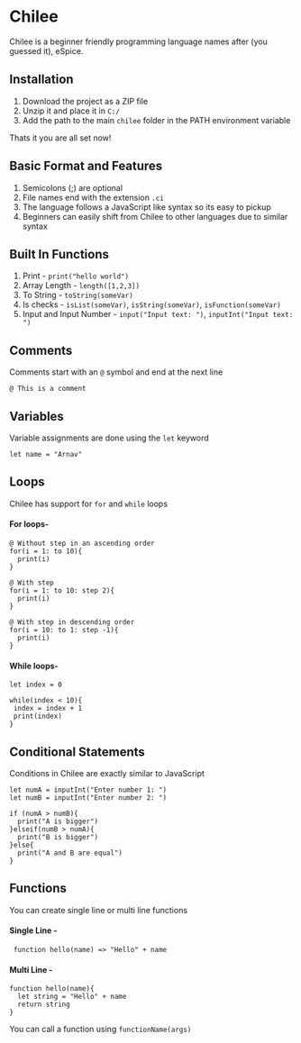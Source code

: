 # Chilee

Chilee is a beginner friendly programming language names after (you guessed it), eSpice. 

## Installation
1. Download the project as a ZIP file
2. Unzip it and place it in `C:/`
3. Add the path to the main `chilee` folder in the PATH environment variable

Thats it you are all set now!

## Basic Format and Features
1. Semicolons (;) are optional
2. File names end with the extension `.ci`
3. The language follows a JavaScript like syntax so its easy to pickup
4. Beginners can easily shift from Chilee to other languages due to similar syntax

## Built In Functions
1. Print - `print("hello world")`
2. Array Length - `length([1,2,3])`
3. To String - `toString(someVar)`
4. Is checks - `isList(someVar)`, `isString(someVar)`, `isFunction(someVar)`
5. Input and Input Number - `input("Input text: ")`, `inputInt("Input text: ")`

## Comments
Comments start with an `@` symbol and end at the next line

`@ This is a comment`

## Variables
Variable assignments are done using the `let` keyword

`let name = "Arnav"`

## Loops
Chilee has support for `for` and `while` loops

#### For loops-

```
@ Without step in an ascending order
for(i = 1: to 10){
  print(i)
}

@ With step
for(i = 1: to 10: step 2){
  print(i)
}

@ With step in descending order
for(i = 10: to 1: step -1){
  print(i)
}
```
#### While loops-
 ```
 let index = 0
 
 while(index < 10){
  index = index + 1
  print(index)
 }
 ```
 
 ## Conditional Statements

Conditions in Chilee are exactly similar to JavaScript

```
let numA = inputInt("Enter number 1: ")
let numB = inputInt("Enter number 2: ")

if (numA > numB){
  print("A is bigger")
}elseif(numB > numA){
  print("B is bigger")
}else{
  print("A and B are equal")
}
```
## Functions
You can create single line or multi line functions

#### Single Line - 
``` function hello(name) => "Hello" + name```

#### Multi Line -
```
function hello(name){
  let string = "Hello" + name
  return string
}
```

You can call a function using `functionName(args)`
